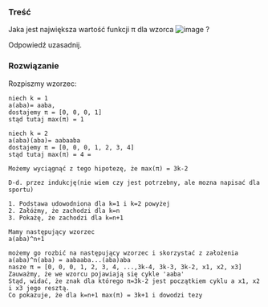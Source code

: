 ### Treść
Jaka jest największa wartość funkcji π dla wzorca ![image](https://user-images.githubusercontent.com/11476062/62821520-8b5a5980-bb76-11e9-8f3d-20af8eb7a1c6.png) ?

Odpowiedź uzasadnij.

### Rozwiązanie

Rozpiszmy wzorzec:
```
niech k = 1
a(aba)= aaba, 
dostajemy π = [0, 0, 0, 1]
stąd tutaj max(π) = 1

niech k = 2
a(aba)(aba)= aabaaba
dostajemy π = [0, 0, 0, 1, 2, 3, 4] 
stąd tutaj max(π) = 4 =

Możemy wyciągnąć z tego hipotezę, że max(π) = 3k-2 

D-d. przez indukcję(nie wiem czy jest potrzebny, ale mozna napisać dla sportu)

1. Podstawa udowodniona dla k=1 i k=2 powyżej
2. Załóżmy, że zachodzi dla k=n 
3. Pokażę, że zachodzi dla k=n+1

Mamy następujący wzorzec
a(aba)^n+1

możemy go rozbić na następujący wzorzec i skorzystać z założenia
a(aba)^n(aba) = aabaaba...(aba)aba
nasze π = [0, 0, 0, 1, 2, 3, 4, ...,3k-4, 3k-3, 3k-2, x1, x2, x3]
Zauważmy, że we wzorcu pojawiają się cykle 'aaba'
Stąd, widać, że znak dla którego π=3k-2 jest początkiem cyklu a x1, x2 i x3 jego resztą.
Co pokazuje, że dla k=n+1 max(π) = 3k+1 i dowodzi tezy
```

